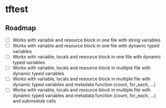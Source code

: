 # tftest

## Roadmap
- [ ] Works with variable and resource block in one file with string variables
- [ ] Works with variable and resource block in one file with dynamic typed variables
- [ ] Works with variable, locals and resource block in one file with dynamic typed variables
- [ ] Works with variable, locals and resource block in multiple file with dynamic typed variables
- [ ] Works with variable, locals and resource block in multiple file with dynamic typed variables and metadata function (count, for_each, ...)
- [ ] Works with variable, locals and resource block in multiple file with dynamic typed variables and metadata function (count, for_each, ...) and submodule calls